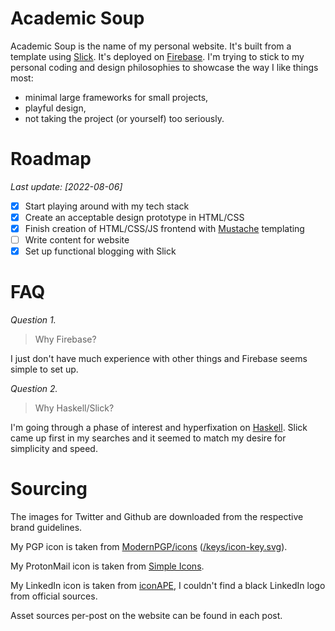 # Academic Soup
Academic Soup is the name of my personal website. It's built from a template using [Slick](https://github.com/ChrisPenner/slick). It's deployed on [Firebase](https://firebase.google.com/). I'm trying to stick to my personal coding and design philosophies to showcase the way I like things most:
* minimal large frameworks for small projects,
* playful design,
* not taking the project (or yourself) too seriously.

# Roadmap
_Last update: \[2022-08-06]_
* [x] Start playing around with my tech stack
* [x] Create an acceptable design prototype in HTML/CSS
* [x] Finish creation of HTML/CSS/JS frontend with [Mustache](https://mustache.github.io/) templating
* [ ] Write content for website
* [x] Set up functional blogging with Slick

# FAQ
_Question 1._
> Why Firebase?

I just don't have much experience with other things and Firebase seems simple to set up.

_Question 2._
> Why Haskell/Slick?

I'm going through a phase of interest and hyperfixation on [Haskell](https://www.haskell.org/). Slick came up first in my searches and it seemed to match my desire for simplicity and speed.

# Sourcing
The images for Twitter and Github are downloaded from the respective brand guidelines.  


My PGP icon is taken from [ModernPGP/icons](https://github.com/ModernPGP/icons) ([/keys/icon-key.svg](https://github.com/ModernPGP/icons/blob/master/keys/icon-key.svg)).


My ProtonMail icon is taken from [Simple Icons](https://simpleicons.org/).


My LinkedIn icon is taken from [iconAPE](https://iconape.com/logo-linkedin-logo-icon-svg-png.html), I couldn't find a black LinkedIn logo from official sources.

Asset sources per-post on the website can be found in each post.